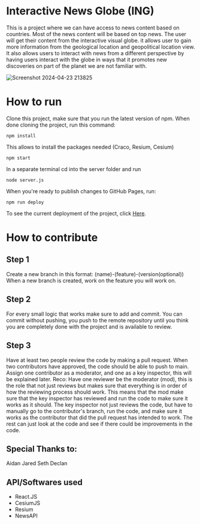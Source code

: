 # Interactive News Globe (ING)
This is a project where we can have access to news content based on countries. Most of the news content will be based on top news. The user will get their content from the interactive visual globe. it allows user to
gain more information from the geological location and geopolitical location view. It also allows users to interact with news from a different perspective by having users interact with the globe in ways that it promotes new discoveries on part of the planet we are not familiar with.

![Screenshot 2024-04-23 213825](https://github.com/cis3296s24/prj--04-interactive-news-globe/assets/143616140/554ad1ed-0abd-4b30-a3c5-53098716f8d9)
# How to run
Clone this project, make sure that you run the latest version of npm.
When done cloning the project, run this command:
```
npm install  
```
This allows to install the packages needed (Craco, Resium, Cesium)
```
npm start  
```
In a separate terminal cd into the server folder and run 
```
node server.js
```
When you're ready to publish changes to GitHub Pages, run:
```
npm run deploy 
```
To see the current deployment of the project, click [Here](https://cis3296s24.github.io/prj--04-interactive-news-globe/).

# How to contribute
## Step 1
Create a new branch in this format:
(name)-(feature)-(version(optional))
When a new branch is created, work on the feature you will work on.
## Step 2
For every small logic that works make sure to add and commit. You can commit without pushing, you push to the remote repository until you think you are completely done with the project and is available to review.
## Step 3
Have at least two people review the code by making a pull request. When two contributors have approved, the code should be able to push to main. Assign one contributor as a moderator, and one as a key inspector, this will be explained later.
Reco:
Have one reviewer be the moderator (mod), this is the role that not just reviews but makes sure that everything is in order of how the reviewing process should work. This means that the mod make sure that the key inspector  has reviewed and run the code to make sure it works as it should. The key inspector not just reviews the code, but have to manually go to the contributor's branch, run the code, and make sure it works as the contributor that did the pull request has intended to work. The rest can just look at the code and see if there could be improvements in the code.

## Special Thanks to:
Aidan
Jared
Seth
Declan

## API/Softwares used
- React.JS
- CesiumJS
- Resium
- NewsAPI
